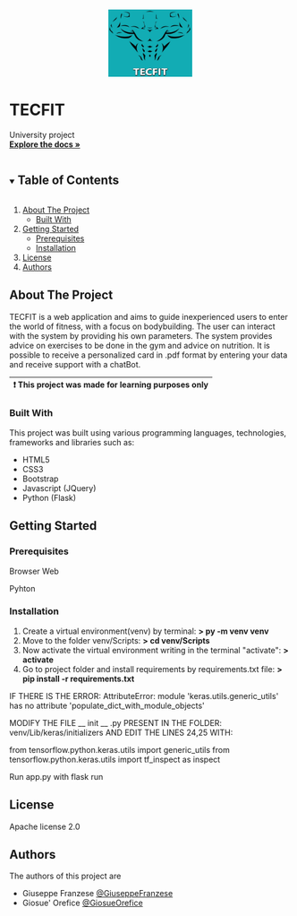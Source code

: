 
<!-- PROJECT LOGO -->
<br />
<p align="center">
  <a href="https://github.com/GiuseppeFranzese/TECFIT">
    <img src="/static/img/logo.jpg" alt="Logo" width="150" height="120">
  </a>

# TECFIT

  <p>
    University project
    <br />
    <a href="https://github.com/GiuseppeFranzese/TECFIT"><strong>Explore the docs »</strong></a>
</p>



<!-- TABLE OF CONTENTS -->
<details open="open">
  <summary><h2 style="display: inline-block">Table of Contents</h2></summary>
  <ol>
    <li>
      <a href="#about-the-project">About The Project</a>
      <ul>
        <li><a href="#built-with">Built With</a></li>
      </ul>
    </li>
    <li>
      <a href="#getting-started">Getting Started</a>
      <ul>
        <li><a href="#prerequisites">Prerequisites</a></li>
        <li><a href="#installation">Installation</a></li>
      </ul>
    </li>
    <li><a href="#license">License</a></li>
    <li><a href="#authors">Authors</a></li>
  </ol>
</details>



<!-- ABOUT THE PROJECT -->
## About The Project

TECFIT is a web application and aims to guide inexperienced users to enter the world of fitness, with a focus on bodybuilding. The user can interact with the system by providing his own parameters. The system provides advice on exercises to be done in the gym and advice on nutrition.
It is possible to receive a personalized card in .pdf format by entering your data and receive support with a chatBot.

| :exclamation:  This project was made for learning purposes only |
|-----------------------------------------------------------------|

### Built With
This project was built using various programming languages, technologies, frameworks and libraries such as:

<ul>
<li>HTML5</li>
<li>CSS3</li>
<li>Bootstrap</li>
<li>Javascript (JQuery)</li>
<li>Python (Flask)</li>
</ul>




<!-- GETTING STARTED -->
## Getting Started

### Prerequisites

Browser Web

Pyhton

### Installation

1. Create a virtual environment(venv) by terminal: **> py -m venv venv**
2. Move to the folder venv/Scripts: **> cd venv/Scripts**
3. Now activate the virtual environment writing in the terminal "activate": **> activate**
4. Go to project folder and install requirements by requirements.txt file: **> pip install -r requirements.txt** 



IF THERE IS THE ERROR: AttributeError: module 'keras.utils.generic_utils' has no attribute 'populate_dict_with_module_objects'

MODIFY THE FILE __ init __ .py PRESENT IN THE FOLDER: venv/Lib/keras/initializers AND EDIT THE LINES 24,25 WITH:

from tensorflow.python.keras.utils import generic_utils
from tensorflow.python.keras.utils import tf_inspect as inspect

Run  app.py with flask run

<!-- LICENSE -->
## License
Apache license 2.0


<!-- AUTHORS -->
## Authors
The authors of this project are
- Giuseppe Franzese [@GiuseppeFranzese](https://github.com/GiuseppeFranzese)
- Giosue' Orefice [@GiosueOrefice](https://github.com/GiosueOrefice)

